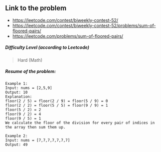 ## Link to the problem
 
 - https://leetcode.com/contest/biweekly-contest-52/
 - https://leetcode.com/contest/biweekly-contest-52/problems/sum-of-floored-pairs/ 
 - https://leetcode.com/problems/sum-of-floored-pairs/
 
##### Difficulty Level (according to Leetcode)
 
 > Hard (Math)
 
##### Resume of the problem:

```
Example 1:
Input: nums = [2,5,9]
Output: 10
Explanation:
floor(2 / 5) = floor(2 / 9) = floor(5 / 9) = 0
floor(2 / 2) = floor(5 / 5) = floor(9 / 9) = 1
floor(5 / 2) = 2
floor(9 / 2) = 4
floor(9 / 5) = 1
We calculate the floor of the division for every pair of indices in the array then sum them up.

Example 2:
Input: nums = [7,7,7,7,7,7,7]
Output: 49
```
 
  